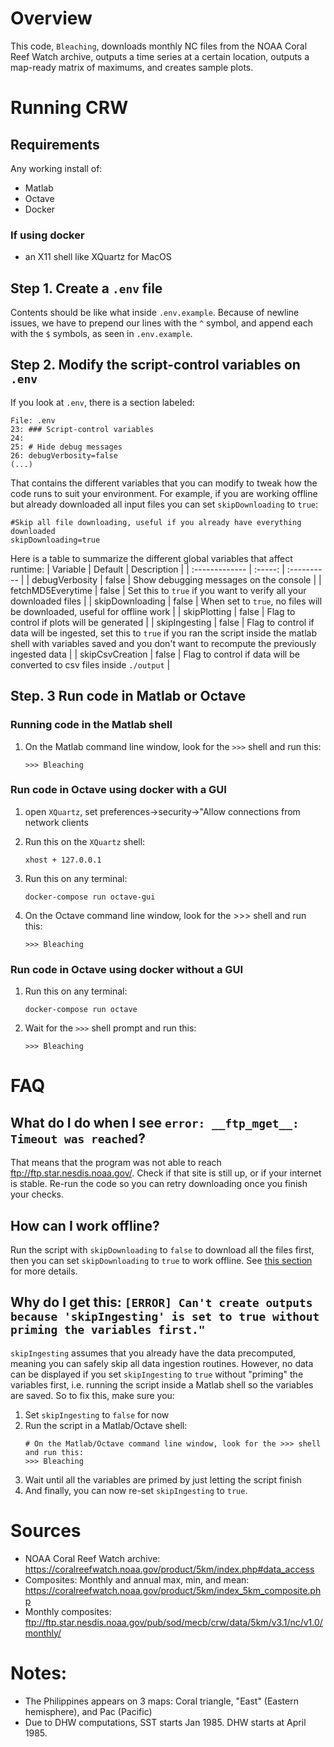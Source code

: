 # Overview
This code, `Bleaching`, downloads monthly NC files from the NOAA Coral
Reef Watch archive, outputs a time series at a certain location, outputs a
map-ready matrix of maximums, and creates sample plots.


# Running CRW

## Requirements

Any working install of:
* Matlab
* Octave
* Docker

### If using docker
* an X11 shell like XQuartz for MacOS


## Step 1. Create a `.env` file
Contents should be like what inside `.env.example`. Because of newline issues, we have to prepend our lines with the `^` symbol, and append each with the `$` symbols, as seen in `.env.example`.

## Step 2. Modify the script-control variables on `.env`
If you look at `.env`, there is a section labeled:
```
File: .env
23: ### Script-control variables
24: 
25: # Hide debug messages
26: debugVerbosity=false
(...)
```

That contains the different variables that you can modify to tweak how the code runs to suit your environment. For example, if you are working offline but already downloaded all input files you can set `skipDownloading` to `true`:
```
#Skip all file downloading, useful if you already have everything downloaded
skipDownloading=true
```

Here is a table to summarize the different global variables that affect runtime:
| Variable       | Default | Description |
| :------------- | :-----: | :---------- |
| debugVerbosity | false | Show debugging messages on the console |
| fetchMD5Everytime | false | Set this to `true` if you want to verify all your downloaded files  |
| skipDownloading | false | When set to `true`, no files will be downloaded, useful for offline work  |
| skipPlotting | false | Flag to control if plots will be generated  |
| skipIngesting | false | Flag to control if data will be ingested, set this to `true` if you ran the script inside the matlab shell with variables saved and you don't want to recompute the previously ingested data  |
| skipCsvCreation | false | Flag to control if data will be converted to csv files inside `./output`  |


## Step. 3 Run code in Matlab or Octave

### Running code in the Matlab shell

1. On the Matlab command line window, look for the `>>>` shell and run this:

    ```
    >>> Bleaching
    ```

### Run code in Octave using docker with a GUI

1. open `XQuartz`, set preferences->security->"Allow connections from network clients
2. Run this on the `XQuartz` shell:

    ```
    xhost + 127.0.0.1
    ```

3. Run this on any terminal:

    ```
    docker-compose run octave-gui
    ```

4. On the Octave command line window, look for the >>> shell and run this:

    ```
    >>> Bleaching
    ```

### Run code in Octave using docker without a GUI

1. Run this on any terminal:

    ```
    docker-compose run octave
    ```

2. Wait for the `>>>` shell prompt and run this:

    ```
    >>> Bleaching
    ```

# FAQ
## What do I do when I see `error: __ftp_mget__: Timeout was reached`?
  That means that the program was not able to reach ftp://ftp.star.nesdis.noaa.gov/. Check if that site is still up, or if your internet is stable. Re-run the code so you can retry downloading once you finish your checks.
## How can I work offline?
  Run the script with `skipDownloading` to `false` to download all the files first, then you can set `skipDownloading` to `true` to work offline. See [this section](#global-variables-to-control-how-the-script-runs) for more details.
## Why do I get this: `[ERROR] Can't create outputs because 'skipIngesting' is set to true without priming the variables first."`
 
  `skipIngesting` assumes that you already have the data precomputed, meaning you can safely skip all data ingestion routines. However, no data can be displayed if you set `skipIngesting` to `true` without "priming" the variables first, i.e. running the script inside a Matlab shell so the variables are saved. So to fix this, make sure you:

1. Set `skipIngesting` to `false` for now
2. Run the script in a Matlab/Octave shell: 
    ```
    # On the Matlab/Octave command line window, look for the >>> shell and run this:
    >>> Bleaching
    ```
3. Wait until all the variables are primed by just letting the script finish
4. And finally, you can now re-set `skipIngesting` to `true`.


# Sources
* NOAA Coral Reef Watch archive: https://coralreefwatch.noaa.gov/product/5km/index.php#data_access
* Composites: Monthly and annual max, min, and mean: https://coralreefwatch.noaa.gov/product/5km/index_5km_composite.php
* Monthly composites: ftp://ftp.star.nesdis.noaa.gov/pub/sod/mecb/crw/data/5km/v3.1/nc/v1.0/monthly/

# Notes:
* The Philippines appears on 3 maps: Coral triangle, "East" (Eastern hemisphere), and Pac (Pacific)
* Due to DHW computations, SST starts Jan 1985. DHW starts at April 1985.